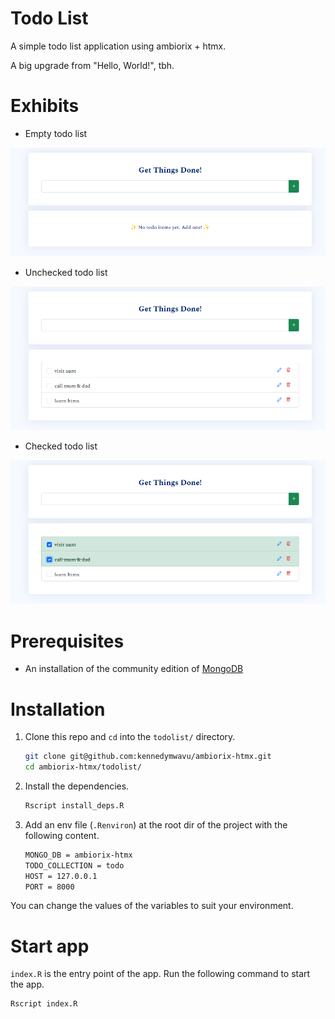 # Todo List

A simple todo list application using ambiorix + htmx.

A big upgrade from "Hello, World!", tbh.

# Exhibits

- Empty todo list

![Empty todo list](./demos/empty.png)

- Unchecked todo list

![Unchecked todo list](./demos/unchecked.png)

- Checked todo list

![Checked todo list](./demos/checked.png)

# Prerequisites

- An installation of the community edition of [MongoDB](https://www.mongodb.com/docs/manual/administration/install-community/)

# Installation

1. Clone this repo and `cd` into the `todolist/` directory.
    ```bash
    git clone git@github.com:kennedymwavu/ambiorix-htmx.git
    cd ambiorix-htmx/todolist/
    ```
1. Install the dependencies.
    ```bash
    Rscript install_deps.R
    ```
1. Add an env file (`.Renviron`) at the root dir of the project with the following content.
    ```bash
    MONGO_DB = ambiorix-htmx
    TODO_COLLECTION = todo
    HOST = 127.0.0.1
    PORT = 8000
    ```
You can change the values of the variables to suit your environment.

# Start app

`index.R` is the entry point of the app. Run the following command to start the app.
```bash
Rscript index.R
```
